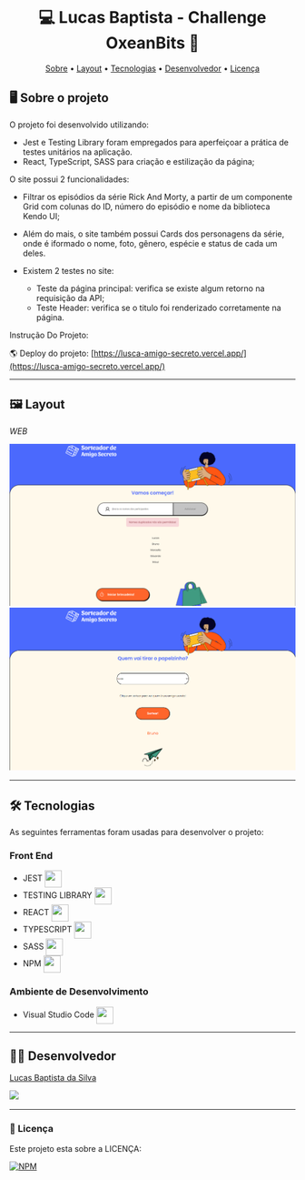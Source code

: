<h1 align="center"> 💻 Lucas Baptista - Challenge OxeanBits 🎲 </h1>

<p align="center">
 <a href="#-sobre-o-projeto">Sobre</a> •
 <a href="#-layout">Layout</a> • 
 <a href="#-tecnologias">Tecnologias</a> • 
 <a href="#-autor">Desenvolvedor</a> • 
 <a href="#user-content--licença">Licença</a>
</p>

## 🖥️ Sobre o projeto

O projeto foi desenvolvido utilizando:
- Jest e Testing Library foram empregados para aperfeiçoar a prática de testes unitários na aplicação.
- React, TypeScript, SASS para criação e estilização da página;

O site possui 2 funcionalidades:
- Filtrar os episódios da série Rick And Morty, a partir de um componente Grid com colunas do ID, número do episódio e nome da biblioteca Kendo UI;
- Além do mais, o site também possui Cards dos personagens da série, onde é iformado o nome, foto, gênero, espécie e status de cada um deles.

- Existem 2 testes no site:
  - Teste da página principal: verifica se existe algum retorno na requisição da API;
  - Teste Header: verifica se o titulo foi renderizado corretamente na página.

Instrução Do Projeto:

🌎 Deploy do projeto: [https://lusca-amigo-secreto.vercel.app/](https://lusca-amigo-secreto.vercel.app/)

---

## 🖼️ Layout

_WEB_

![GK1](https://github.com/luscabap/lusca-jest/blob/main/public/web_01.png)
![GK1](https://github.com/luscabap/lusca-jest/blob/main/public/web_02.png)

---

## 🛠 Tecnologias 

As seguintes ferramentas foram usadas para desenvolver o projeto:

### Front End
- JEST <img align="center" height="30" width="30" src="https://cdn.jsdelivr.net/gh/devicons/devicon@latest/icons/jest/jest-plain.svg"/>
- TESTING LIBRARY <img align="center" height="30" width="30" src="https://cdn.jsdelivr.net/gh/devicons/devicon/icons/react/react-original.svg"/>
- REACT <img align="center" height="30" width="30" src="https://cdn.jsdelivr.net/gh/devicons/devicon/icons/react/react-original.svg"/>
- TYPESCRIPT <img align="center" height="30" width="30" src="https://cdn.jsdelivr.net/gh/devicons/devicon@latest/icons/typescript/typescript-original.svg"/>
- SASS  <img align="center" height="30" width="30" src="https://cdn.jsdelivr.net/gh/devicons/devicon@latest/icons/sass/sass-original.svg"/>
- NPM <img align="center" height="30" width="30" src="https://cdn.jsdelivr.net/gh/devicons/devicon@latest/icons/npm/npm-original-wordmark.svg"/>
 
          
### Ambiente de Desenvolvimento
- Visual Studio Code <img align="center" height="30" width="30" src="https://cdn.jsdelivr.net/gh/devicons/devicon/icons/vscode/vscode-original-wordmark.svg"/>

---

## 👨‍🎓 Desenvolvedor

<a href="https://www.linkedin.com/in/lucas-baptista-da-silva-133779233/">
Lucas Baptista da Silva</a>

<br/>

<a href = "mailto:lucasbaptistasilva.dev@gmail.com"><img src="https://img.shields.io/badge/-Gmail-%23333?style=for-the-badge&logo=gmail&logoColor=white"  target="_blank"></a>

---

### 📝 Licença

Este projeto esta sobre a LICENÇA:

[![NPM](https://img.shields.io/npm/l/react)](https://github.com/luscabap/lusca-projeto_organo/blob/master/LICENSE)
